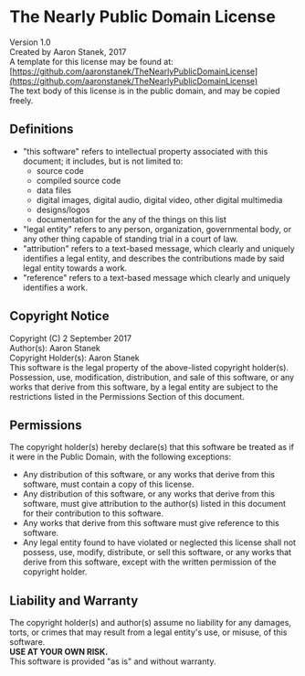 # The Nearly Public Domain License
Version 1.0  
Created by Aaron Stanek, 2017  
A template for this license may be found at: [https://github.com/aaronstanek/TheNearlyPublicDomainLicense](https://github.com/aaronstanek/TheNearlyPublicDomainLicense)  
The text body of this license is in the public domain, and may be copied freely.

## Definitions
- "this software" refers to intellectual property associated with this document; it includes, but is not limited to:
  - source code
  - compiled source code
  - data files
  - digital images, digital audio, digital video, other digital multimedia
  - designs/logos
  - documentation for the any of the things on this list
- "legal entity" refers to any person, organization, governmental body, or any other thing capable of standing trial in a court of law.
- "attribution" refers to a text-based message, which clearly and uniquely identifies a legal entity, and describes the contributions made by said legal entity towards a work.
- "reference" refers to a text-based message which clearly and uniquely identifies a work.

## Copyright Notice
Copyright (C) 2 September 2017  
Author(s): Aaron Stanek  
Copyright Holder(s): Aaron Stanek  
This software is the legal property of the above-listed copyright holder(s).  
Possession, use, modification, distribution, and sale of this software, or any works that derive from this software, by a legal entity are subject to the restrictions listed in the Permissions Section of this document.

## Permissions
The copyright holder(s) hereby declare(s) that this software be treated as if it were in the Public Domain, with the following exceptions:
- Any distribution of this software, or any works that derive from this software, must contain a copy of this license.
- Any distribution of this software, or any works that derive from this software, must give attribution to the author(s) listed in this document for their contribution to this software.
- Any works that derive from this software must give reference to this software.
- Any legal entity found to have violated or neglected this license shall not possess, use, modify, distribute, or sell this software, or any works that derive from this software, except with the written permission of the copyright holder.

## Liability and Warranty
The copyright holder(s) and author(s) assume no liability for any damages, torts, or crimes that may result from a legal entity's use, or misuse, of this software.  
**USE AT YOUR OWN RISK.**  
This software is provided "as is" and without warranty.
